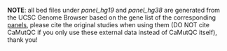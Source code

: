 **NOTE**: all bed files under *panel_hg19* and *panel_hg38* are generated from the UCSC Genome Browser based on the gene list of the corresponding [panels](https://github.com/likelet/CaMutQC/tree/master/inst/extdata/Panel_gene), please cite the original studies when using them (DO NOT cite CaMutQC if you only use these external data instead of CaMutQC itself), thank you!
